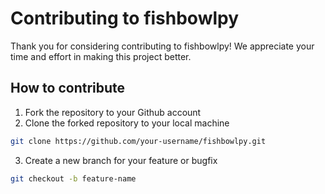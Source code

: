 # Contributing to fishbowlpy

Thank you for considering contributing to fishbowlpy! We appreciate your time and
effort in making this project better.

## How to contribute

1. Fork the repository to your Github account
2. Clone the forked repository to your local machine

```bash
git clone https://github.com/your-username/fishbowlpy.git
```

3. Create a new branch for your feature or bugfix

```bash
git checkout -b feature-name
```

